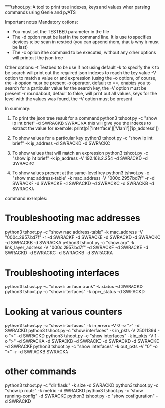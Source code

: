 """tshoot.py: A tool to print tree indexes, keys and values when parsing commands using Genie and pyATS 

Important notes
Mandatory options:
- You must set the TESTBED parameter in the file
- The -d option must be last in the command line.  It is use to specifies devices to be scan in testbed (you can append them, that is why it must be last)
- The -c option ithe command to be executed, without any other options will printout the json tree

Other options:
-t Testbed to be use if not using default
-k to specify the k to be search will print out the required json indexes to reach the key value
-V option to match a value or and expression (using the -o option), of course, the -k option must be present
-o operator, default to ==, enables you to search for a particular value for the search key, the -V option must be present
-r  roundabout, default to false, will print out all values, keys for the level with the values was found, the -V option must be present

In summary:
1) To print the json tree result for a command
python3 tshoot.py -c "show ip int brief" -d SWRACKB SWRACKA
this will give you the indexes to extract the value for exemple: print(p1['interface']['Vlan1']['ip_address'])

2) To show values for a particular key
python3 tshoot.py  -c "show ip int brief" -k ip_address -d SWRACKD -d SWRACKC

3) To show values that will match an expression
python3 tshoot.py  -c "show ip int brief" -k ip_address -V 192.168.2.254 -d SWRACKD -d SWRACKC

4) To show values present at the same-level key
python3 tshoot.py  -c "show mac address-table" -k mac_address -V "000c.2957.bd7f" -r -d SWRACKF -d SWRACKE -d SWRACKD -d SWRACKC -d SWRACKB -d SWRACKA

command exemples:
# Troubleshooting mac addresses
python3 tshoot.py  -c "show mac address-table" -k mac_address -V "000c.2957.bd7f" -r -d SWRACKF -d SWRACKE -d SWRACKD -d SWRACKC -d SWRACKB -d SWRACKA
python3 tshoot.py  -c "show arp" -k link_layer_address -V "000c.2957.bd7f" -d SWRACKF -d SWRACKE -d SWRACKD -d SWRACKC -d SWRACKB -d SWRACKA

# Troubleshooting interfaces
python3 tshoot.py  -c "show interface trunk" -k status -d SWRACKD
python3 tshoot.py  -c "show interfaces" -k oper_status -d SWRACKD

# Looking at various counters
python3 tshoot.py   -c "show interfaces"  -k in_errors -V 0 -o ">" -d SWRACKD
python3 tshoot.py -c "show interfaces" -k in_pkts -V 25011394 -o ">" -d SWRACKD
python3 tshoot.py -c "show interfaces" -k in_pkts -V 1 -o ">" -d SWRACKA -d SWRACKB -d SWRACKC -d SWRACKD -d SWRACKE -d SWRACKF
python3 tshoot.py -c "show interfaces" -k out_pkts -V "0" -o ">" -r  -d SWRACKB SWRACKA

# other commands
python3 tshoot.py  -c "dir flash:" -k size -d SWRACKD
python3 tshoot.py  -c "show ip route" -k metric -d SWRACKD
python3 tshoot.py  -c "show running-config" -d SWRACKD
python3 tshoot.py  -c "show configuration" -d SWRACKD


